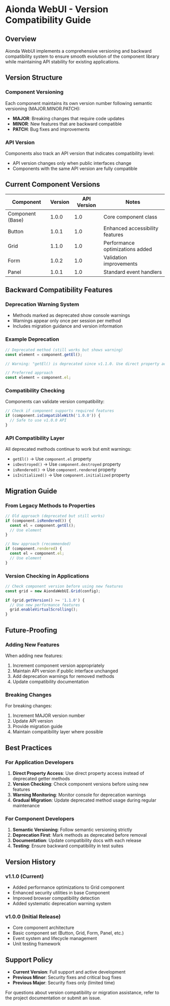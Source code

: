 # Aionda WebUI - Version Compatibility Guide

## Overview
Aionda WebUI implements a comprehensive versioning and backward compatibility system to ensure smooth evolution of the component library while maintaining API stability for existing applications.

## Version Structure

### Component Versioning
Each component maintains its own version number following semantic versioning (MAJOR.MINOR.PATCH):
- **MAJOR**: Breaking changes that require code updates
- **MINOR**: New features that are backward compatible  
- **PATCH**: Bug fixes and improvements

### API Version
Components also track an API version that indicates compatibility level:
- API version changes only when public interfaces change
- Components with the same API version are fully compatible

## Current Component Versions

| Component | Version | API Version | Notes |
|-----------|---------|-------------|-------|
| Component (Base) | 1.0.0 | 1.0 | Core component class |
| Button | 1.0.1 | 1.0 | Enhanced accessibility features |
| Grid | 1.1.0 | 1.0 | Performance optimizations added |
| Form | 1.0.2 | 1.0 | Validation improvements |
| Panel | 1.0.1 | 1.0 | Standard event handlers |

## Backward Compatibility Features

### Deprecation Warning System
- Methods marked as deprecated show console warnings
- Warnings appear only once per session per method
- Includes migration guidance and version information

### Example Deprecation
```javascript
// Deprecated method (still works but shows warning)
const element = component.getEl(); 

// Warning: "getEl() is deprecated since v1.1.0. Use direct property access (component.el) instead."

// Preferred approach
const element = component.el;
```

### Compatibility Checking
Components can validate version compatibility:

```javascript
// Check if component supports required features
if (component.isCompatibleWith('1.0.0')) {
  // Safe to use v1.0.0 API
}
```

### API Compatibility Layer
All deprecated methods continue to work but emit warnings:
- `getEl()` → Use `component.el` property
- `isDestroyed()` → Use `component.destroyed` property  
- `isRendered()` → Use `component.rendered` property
- `isInitialized()` → Use `component.initialized` property

## Migration Guide

### From Legacy Methods to Properties
```javascript
// Old approach (deprecated but still works)
if (component.isRendered()) {
  const el = component.getEl();
  // Use element
}

// New approach (recommended)
if (component.rendered) {
  const el = component.el;
  // Use element
}
```

### Version Checking in Applications
```javascript
// Check component version before using new features
const grid = new AiondaWebUI.Grid(config);

if (grid.getVersion() >= '1.1.0') {
  // Use new performance features
  grid.enableVirtualScrolling();
}
```

## Future-Proofing

### Adding New Features
When adding new features:
1. Increment component version appropriately
2. Maintain API version if public interface unchanged
3. Add deprecation warnings for removed methods
4. Update compatibility documentation

### Breaking Changes
For breaking changes:
1. Increment MAJOR version number
2. Update API version
3. Provide migration guide
4. Maintain compatibility layer where possible

## Best Practices

### For Application Developers
1. **Direct Property Access**: Use direct property access instead of deprecated getter methods
2. **Version Checking**: Check component versions before using new features
3. **Warning Monitoring**: Monitor console for deprecation warnings
4. **Gradual Migration**: Update deprecated method usage during regular maintenance

### For Component Developers
1. **Semantic Versioning**: Follow semantic versioning strictly
2. **Deprecation First**: Mark methods as deprecated before removal
3. **Documentation**: Update compatibility docs with each release
4. **Testing**: Ensure backward compatibility in test suites

## Version History

### v1.1.0 (Current)
- Added performance optimizations to Grid component
- Enhanced security utilities in base Component
- Improved browser compatibility detection
- Added systematic deprecation warning system

### v1.0.0 (Initial Release)
- Core component architecture
- Basic component set (Button, Grid, Form, Panel, etc.)
- Event system and lifecycle management
- Unit testing framework

## Support Policy

- **Current Version**: Full support and active development
- **Previous Minor**: Security fixes and critical bug fixes
- **Previous Major**: Security fixes only (limited time)

For questions about version compatibility or migration assistance, refer to the project documentation or submit an issue.